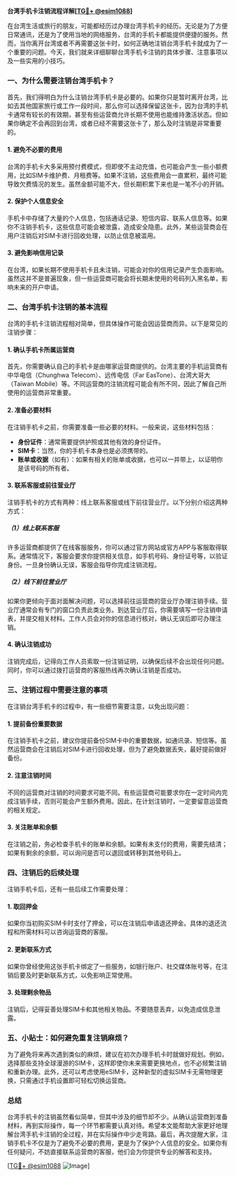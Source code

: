 **台湾手机卡注销流程详解[[TG💪+ @esim1088](https://t.me/s/esim1088)]**

在台湾生活或旅行的朋友，可能都经历过办理台湾手机卡的经历。无论是为了方便日常通讯，还是为了使用当地的网络服务，台湾的手机卡都能提供便捷的服务。然而，当你离开台湾或者不再需要这张卡时，如何正确地注销台湾手机卡就成为了一个重要的问题。今天，我们就来详细聊聊台湾手机卡注销的具体步骤、注意事项以及一些实用的小技巧。

### 一、为什么需要注销台湾手机卡？

首先，我们得明白为什么注销台湾手机卡是必要的。如果你只是暂时离开台湾，比如去其他国家旅行或工作一段时间，那么你可以选择保留这张卡，因为台湾的手机卡通常有较长的有效期，甚至有些运营商允许长期不使用也能维持激活状态。但如果你确定不会再回到台湾，或者已经不需要这张卡了，那么及时注销是非常重要的。

#### 1. 避免不必要的费用

台湾的手机卡大多采用预付费模式，但即使不主动充值，也可能会产生一些小额费用，比如SIM卡维护费、月租费等。如果不注销，这些费用会一直累积，最终可能导致欠费情况的发生。虽然金额可能不大，但长期积累下来也是一笔不小的开销。

#### 2. 保护个人信息安全

手机卡中存储了大量的个人信息，包括通话记录、短信内容、联系人信息等。如果你不注销手机卡，这些信息可能会被泄露，造成安全隐患。此外，某些运营商会在用户注销后对SIM卡进行回收处理，以防止信息被滥用。

#### 3. 避免影响信用记录

在台湾，如果长期不使用手机卡且未注销，可能会对你的信用记录产生负面影响。虽然这并不是普遍现象，但一些运营商可能会将长期未使用的号码列入黑名单，影响未来的开户申请。

### 二、台湾手机卡注销的基本流程

台湾的手机卡注销流程相对简单，但具体操作可能会因运营商而异。以下是常见的注销步骤：

#### 1. 确认手机卡所属运营商

首先，你需要确认自己的手机卡是由哪家运营商提供的。台湾主要的手机运营商有中华电信（Chunghwa Telecom）、远传电信（Far EasTone）、台湾大哥大（Taiwan Mobile）等。不同运营商的注销流程可能会有所不同，因此了解自己所使用的运营商非常重要。

#### 2. 准备必要材料

在注销手机卡之前，你需要准备一些必要的材料。一般来说，这些材料包括：

- **身份证件**：通常需要提供护照或其他有效的身份证件。
- **SIM卡**：当然，你的手机卡本身也是必须携带的。
- **账单或收据**（如有）：如果有相关的账单或收据，也可以一并带上，以证明你是该号码的所有者。

#### 3. 联系客服或前往营业厅

注销手机卡的方式有两种：线上联系客服或线下前往营业厅。以下分别介绍这两种方式：

##### （1）线上联系客服

许多运营商都提供了在线客服服务，你可以通过官方网站或官方APP与客服取得联系。通常情况下，客服会要求你提供相关信息，如手机号码、身份证号等，以验证身份。一旦身份确认无误，客服会指导你完成注销流程。

##### （2）线下前往营业厅

如果你更倾向于面对面解决问题，可以选择前往运营商的营业厅办理注销手续。营业厅通常会有专门的窗口负责此类业务。到达营业厅后，你需要填写一份注销申请表，并提交相关材料。工作人员会对你的信息进行核对，确认无误后即可办理注销。

#### 4. 确认注销成功

注销完成后，记得向工作人员索取一份注销证明，以确保后续不会出现任何问题。同时，你可以通过拨打运营商的客服热线再次确认注销是否成功。

### 三、注销过程中需要注意的事项

在注销台湾手机卡的过程中，有一些细节需要注意，以免出现问题：

#### 1. 提前备份重要数据

在注销手机卡之前，建议你提前备份SIM卡中的重要数据，如通讯录、短信等。虽然运营商会在注销后对SIM卡进行回收处理，但为了避免数据丢失，最好提前做好备份。

#### 2. 注意注销时间

不同的运营商对注销的时间要求可能不同。有些运营商可能要求你在一定时间内完成注销手续，否则可能会产生额外费用。因此，在计划注销时，一定要留意运营商的相关规定。

#### 3. 关注账单和余额

在注销之前，务必检查手机卡的账单和余额。如果有未支付的费用，需要先结清；如果有剩余的余额，可以询问是否可以退回或转移到其他号码上。

### 四、注销后的后续处理

注销手机卡后，还有一些后续工作需要处理：

#### 1. 取回押金

如果你当初购买SIM卡时支付了押金，可以在注销后申请退还押金。具体的退还流程和所需材料可以咨询运营商的客服。

#### 2. 更新联系方式

如果你曾经使用这张手机卡绑定了一些服务，如银行账户、社交媒体账号等，在注销后要及时更新联系方式，以免影响正常使用。

#### 3. 处理剩余物品

注销后，记得妥善处理SIM卡和其他相关物品。不要随意丢弃，以免造成信息泄露。

### 五、小贴士：如何避免重复注销麻烦？

为了避免将来再次遇到类似的麻烦，建议在初次办理手机卡时就做好规划。例如，选择那些支持全球漫游的SIM卡，这样即使你未来需要更换地点，也不必频繁注销和重新办理。此外，还可以考虑使用eSIM卡，这种新型的虚拟SIM卡无需物理更换，只需通过手机设置即可轻松切换运营商。

### 总结

台湾手机卡的注销虽然看似简单，但其中涉及的细节却不少。从确认运营商到准备材料，再到实际操作，每一个环节都需要认真对待。希望本文能帮助大家更好地理解台湾手机卡注销的全过程，并在实际操作中少走弯路。最后，再次提醒大家，注销手机卡不仅是为了避免不必要的费用，更是为了保护个人信息的安全。如果你有任何疑问，不妨直接联系运营商的客服，他们会为你提供专业的解答和支持。

[[TG💪+ @esim1088](https://t.me/s/esim1088) ![Image](https://i.postimg.cc/4NQfJmqS/Snipaste-2025-05-13-00-14-12.png)]